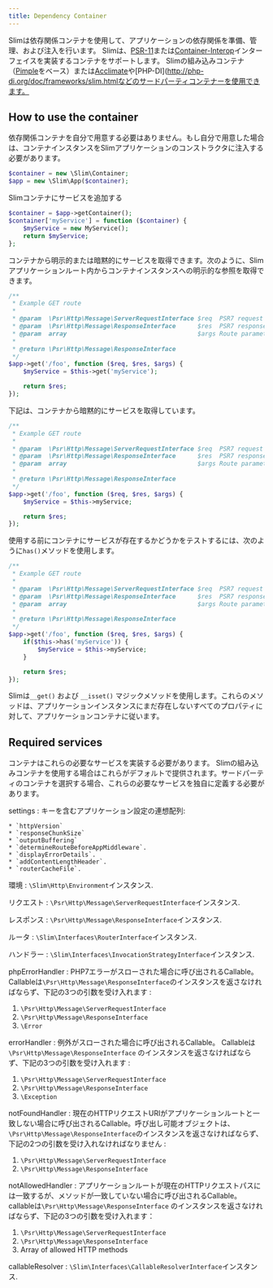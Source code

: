 ```yaml
---
title: Dependency Container
---
```


Slimは依存関係コンテナを使用して、アプリケーションの依存関係を準備、管理、および注入を行います。
Slimは、[PSR-11](http://www.php-fig.org/psr/psr-11/)または[Container-Interop](https://github.com/container-interop/container-interop)インターフェイスを実装するコンテナをサポートします。
Slimの組み込みコンテナ（[Pimple](http://pimple.sensiolabs.org/)をベース）または[Acclimate](https://github.com/jeremeamia/acclimate-container)や[PHP-DI](http://php-di.org/doc/frameworks/slim.htmlなどのサードパーティコンテナーを使用できます。

## How to use the container

依存関係コンテナを自分で用意する必要はありません。もし自分で用意した場合は、コンテナインスタンスをSlimアプリケーションのコンストラクタに注入する必要があります。

```php
$container = new \Slim\Container;
$app = new \Slim\App($container);
```

Slimコンテナにサービスを追加する

```php
$container = $app->getContainer();
$container['myService'] = function ($container) {
    $myService = new MyService();
    return $myService;
};
```

コンテナから明示的または暗黙的にサービスを取得できます。次のように、Slimアプリケーションルート内からコンテナインスタンスへの明示的な参照を取得できます。

```php
/**
 * Example GET route
 *
 * @param  \Psr\Http\Message\ServerRequestInterface $req  PSR7 request
 * @param  \Psr\Http\Message\ResponseInterface      $res  PSR7 response
 * @param  array                                    $args Route parameters
 *
 * @return \Psr\Http\Message\ResponseInterface
 */
$app->get('/foo', function ($req, $res, $args) {
    $myService = $this->get('myService');

    return $res;
});
```

下記は、コンテナから暗黙的にサービスを取得しています。

```php
/**
 * Example GET route
 *
 * @param  \Psr\Http\Message\ServerRequestInterface $req  PSR7 request
 * @param  \Psr\Http\Message\ResponseInterface      $res  PSR7 response
 * @param  array                                    $args Route parameters
 *
 * @return \Psr\Http\Message\ResponseInterface
 */
$app->get('/foo', function ($req, $res, $args) {
    $myService = $this->myService;

    return $res;
});
```

使用する前にコンテナにサービスが存在するかどうかをテストするには、次のように`has()`メソッドを使用します。

```php
/**
 * Example GET route
 *
 * @param  \Psr\Http\Message\ServerRequestInterface $req  PSR7 request
 * @param  \Psr\Http\Message\ResponseInterface      $res  PSR7 response
 * @param  array                                    $args Route parameters
 *
 * @return \Psr\Http\Message\ResponseInterface
 */
$app->get('/foo', function ($req, $res, $args) {
    if($this->has('myService')) {
        $myService = $this->myService;
    }

    return $res;
});
```

Slimは`__get()` および `__isset()` マジックメソッドを使用します。これらのメソッドは、アプリケーションインスタンスにまだ存在しないすべてのプロパティに対して、アプリケーションコンテナに従います。

## Required services

コンテナはこれらの必要なサービスを実装する必要があります。 Slimの組み込みコンテナを使用する場合はこれらがデフォルトで提供されます。サードパーティのコンテナを選択する場合、これらの必要なサービスを独自に定義する必要があります。

settings
:   キーを含むアプリケーション設定の連想配列:
    
    * `httpVersion`
    * `responseChunkSize`
    * `outputBuffering`
    * `determineRouteBeforeAppMiddleware`.
    * `displayErrorDetails`.
    * `addContentLengthHeader`.
    * `routerCacheFile`.

環境
:   `\Slim\Http\Environment`インスタンス.

リクエスト
:   `\Psr\Http\Message\ServerRequestInterface`インスタンス.

レスポンス
:   `\Psr\Http\Message\ResponseInterface`インスタンス.

ルータ
:   `\Slim\Interfaces\RouterInterface`インスタンス.

ハンドラー
:   `\Slim\Interfaces\InvocationStrategyInterface`インスタンス.

phpErrorHandler
:   PHP7エラーがスローされた場合に呼び出されるCallable。 Callableは`\Psr\Http\Message\ResponseInterface`のインスタンスを返さなければならず、下記の3つの引数を受け入れます      :

1. `\Psr\Http\Message\ServerRequestInterface`
2. `\Psr\Http\Message\ResponseInterface`
3. `\Error`

errorHandler
:   例外がスローされた場合に呼び出されるCallable。 Callableは `\Psr\Http\Message\ResponseInterface` のインスタンスを返さなければならず、下記の3つの引数を受け入れます :

1. `\Psr\Http\Message\ServerRequestInterface`
2. `\Psr\Http\Message\ResponseInterface`
3. `\Exception`

notFoundHandler
:   現在のHTTPリクエストURIがアプリケーションルートと一致しない場合に呼び出されるCallable。呼び出し可能オブジェクトは、`\Psr\Http\Message\ResponseInterface`のインスタンスを返さなければならず、下記の2つの引数を受け入れなければなりません :

1. `\Psr\Http\Message\ServerRequestInterface`
2. `\Psr\Http\Message\ResponseInterface`

notAllowedHandler
: アプリケーションルートが現在のHTTPリクエストパスには一致するが、メソッドが一致していない場合に呼び出されるCallable。 callableは`\Psr\Http\Message\ResponseInterface` のインスタンスを返さなければならず、下記の3つの引数を受け入れます：

1. `\Psr\Http\Message\ServerRequestInterface`
2. `\Psr\Http\Message\ResponseInterface`
3. Array of allowed HTTP methods

callableResolver
:   `\Slim\Interfaces\CallableResolverInterface`インスタンス.
